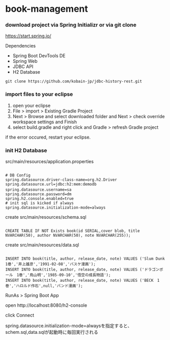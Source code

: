 # book-management

### download project via Spring Initializr or via git clone
https://start.spring.io/

Dependencies
- Spring Boot DevTools DE
- Spring Web
- JDBC API 
- H2 Database



`git clone https://github.com/kobain-jp/jdbc-history-rest.git`

### import files to your eclipse
1. open your eclipse
2. File > import > Existing Gradle Project 
3. Next > Browse and select downloaded folder and Next > check override workspace settings and Finish
4. select build.gradle and right click and Gradle > refresh Gradle project

if the error occured, restart your eclipse.

### init H2 Database

src/main/resources/application.properties

```

# DB Config
spring.datasource.driver-class-name=org.h2.Driver
spring.datasource.url=jdbc:h2:mem:demodb
spring.datasource.username=sa　
spring.datasource.password=dm
spring.h2.console.enabled=true
# init sql is kicked if always
spring.datasource.initialization-mode=always

```

create src/main/resources/schema.sql

```

CREATE TABLE IF NOT Exists book(id SERIAL,cover blob, title NVARCHAR(50), author NVARCHAR(50), note NVARCHAR(255));

```

create src/main/resources/data.sql

```

INSERT INTO book(title, author, release_date, note) VALUES ('Slum Dunk 1巻','井上雄彦','1991-02-08','バスケ漫画');
INSERT INTO book(title, author, release_date, note) VALUES ('ドラゴンボール　1巻','鳥山明','1985-09-10','悟空の成長物語');
INSERT INTO book(title, author, release_date, note) VALUES ('BECK　1巻','ハロルド作石',null,'バンド漫画');

```

RunAs > Spring Boot App

open http://localhost:8080/h2-console

click Connect



spring.datasource.initialization-mode=alwaysを指定すると、schem.sql,data.sqlが起動時に毎回実行される















